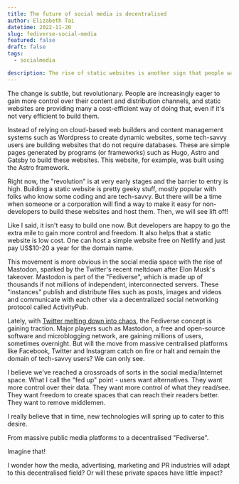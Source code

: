 ```yaml
---
title: The future of social media is decentralised
author: Elizabeth Tai
datetime: 2022-11-20
slug: fediverse-social-media
featured: false
draft: false
tags:
  - socialmedia

description: The rise of static websites is another sign that people want to move away from centralised platforms to the "Fediverse".
---
```


The change is subtle, but revolutionary. People are increasingly eager to gain more control over their content and distribution channels, and static websites are providing many a cost-efficient way of doing that, even if it's not very efficient to build them.

Instead of relying on cloud-based web builders and content management systems such as Wordpress to create dynamic websites, some tech-savvy users are building websites that do not require databases. These are simple pages generated by programs (or frameworks) such as Hugo, Astro and Gatsby to build these websites. This website, for example, was built using the Astro framework.

Right now, the "revolution" is at very early stages and the barrier to entry is high. Building a static website is pretty geeky stuff, mostly popular with folks who know some coding and are tech-savvy. But there will be a time when someone or a corporation will find a way to make it easy for non-developers to build these websites and host them. Then, we will see lift off!

Like I said, it isn't easy to build one now. But developers are happy to go the extra mile to gain more control and freedom. It also helps that a static website is low cost. One can host a simple website free on Netlify and just pay US$10-20 a year for the domain name.

This movement is more obvious in the social media space with the rise of Mastodon, sparked by the Twitter's recent meltdown after Elon Musk's takeover. Mastodon is part of the "Fediverse", which is made up of thousands if not millions of independent, interconnected servers. These "instances" publish and distribute files such as posts, images and videos and communicate with each other via a decentralized social networking protocol called ActivityPub.

Lately, with [Twitter melting down into chaos](/posts/twitter-mess), the Fediverse concept is gaining traction. Major players such as Mastodon, a free and open-source software and microblogging network, are gaining millions of users, sometimes overnight. But will the move from massive centralised platforms like Facebook, Twitter and Instagram catch on fire or halt and remain the domain of tech-savvy users? We can only see.

I believe we've reached a crossroads of sorts in the social media/Internet space. What I call the "fed up" point - users want alternatives. They want more control over their data. They want more control of what they read/see. They want freedom to create spaces that can reach their readers better. They want to remove middlemen.

I really believe that in time, new technologies will spring up to cater to this desire.

From massive public media platforms to a decentralised "Fediverse".

Imagine that!

I wonder how the media, advertising, marketing and PR industries will adapt to this decentralised field? Or will these private spaces have little impact?
